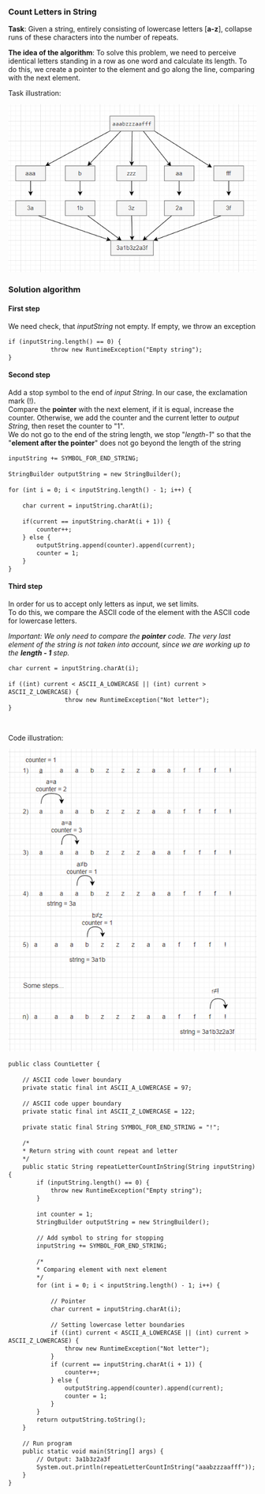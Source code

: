 ### Count Letters in String

**Task**: Given a string, entirely consisting of lowercase letters [**a-z**], collapse runs of these characters into the number of
repeats.<br>

**The idea of the algorithm**: To solve this problem, we need to perceive identical letters standing in a row as one word and calculate its length. To do this, we create a pointer to the element and go along the line, comparing with the next element. <br>

Task illustration:

![img.png](img/img.png)
<br>

### Solution algorithm

#### **First step**

We need check, that _inputString_ not empty. If empty, we throw an exception

```
if (inputString.length() == 0) {
            throw new RuntimeException("Empty string");
}
```

#### **Second step**

Add a stop symbol to the end of _input String_. In our case, the exclamation mark (!).<br>
Compare the **pointer** with the next element, if it is equal, increase the counter. Otherwise, we add
the counter and the current letter to _output String_, then reset the counter to "1".<br>
We do not go to the end of the string length, we stop "_length-1_" so that the "**element after the pointer**" does not go beyond the length of the string

```
inputString += SYMBOL_FOR_END_STRING;

StringBuilder outputString = new StringBuilder();

for (int i = 0; i < inputString.length() - 1; i++) {
    
    char current = inputString.charAt(i);
    
    if(current == inputString.charAt(i + 1)) {
        counter++;
    } else {
        outputString.append(counter).append(current);
        counter = 1;
    }
}
```

#### Third step

In order for us to accept only letters as input, we set limits.<br>
To do this, we compare the ASCII code of the element with the ASCII code for lowercase letters.<br>

_Important: We only need to compare the **pointer** code. The very last element of the string is not taken into account, since we are working up to the **length - 1** step._

```
char current = inputString.charAt(i);

if ((int) current < ASCII_A_LOWERCASE || (int) current > ASCII_Z_LOWERCASE) {
                throw new RuntimeException("Not letter");
}
```

<br>

Code illustration:

![img_1.png](img/img_1.png)


```
public class CountLetter {

    // ASCII code lower boundary
    private static final int ASCII_A_LOWERCASE = 97;
    
    // ASCII code upper boundary
    private static final int ASCII_Z_LOWERCASE = 122;
    
    private static final String SYMBOL_FOR_END_STRING = "!";

    /*
    * Return string with count repeat and letter
    */
    public static String repeatLetterCountInString(String inputString) {
        if (inputString.length() == 0) {
            throw new RuntimeException("Empty string");
        }
        
        int counter = 1;
        StringBuilder outputString = new StringBuilder();
        
        // Add symbol to string for stopping
        inputString += SYMBOL_FOR_END_STRING;
        
        /*
        * Comparing element with next element
        */
        for (int i = 0; i < inputString.length() - 1; i++) {
        
            // Pointer
            char current = inputString.charAt(i);
            
            // Setting lowercase letter boundaries
            if ((int) current < ASCII_A_LOWERCASE || (int) current > ASCII_Z_LOWERCASE) {
                throw new RuntimeException("Not letter");
            }
            if (current == inputString.charAt(i + 1)) {
                counter++;
            } else {
                outputString.append(counter).append(current);
                counter = 1;
            }
        }
        return outputString.toString();
    }
    
    // Run program
    public static void main(String[] args) {
        // Output: 3a1b3z2a3f
        System.out.println(repeatLetterCountInString("aaabzzzaafff"));
    }
}
```